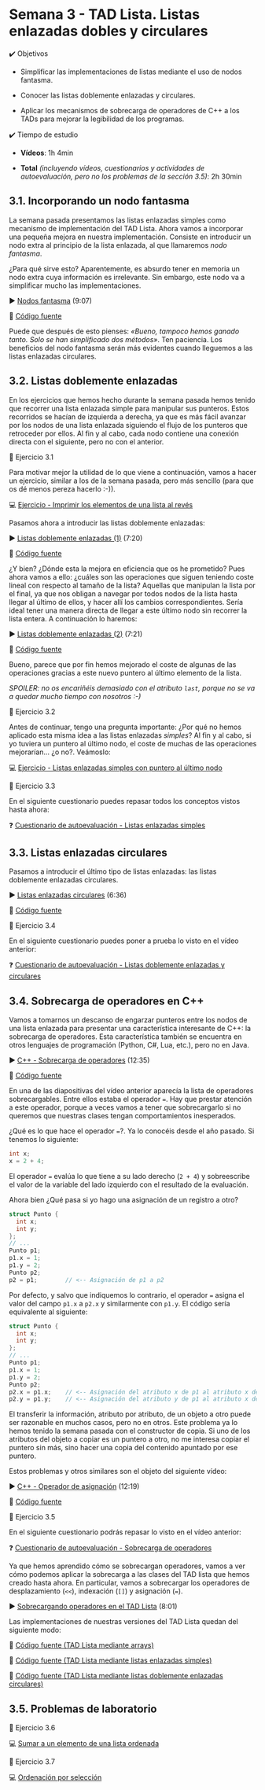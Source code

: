 # Semana 3 - TAD Lista. Listas enlazadas dobles y circulares

<div class="aims">
<div class="aims_header">
✔️ Objetivos
</div>

* Simplificar las implementaciones de listas mediante el uso de nodos fantasma.

* Conocer las listas doblemente enlazadas y circulares.

* Aplicar los mecanismos de sobrecarga de operadores de C++ a los TADs para mejorar la legibilidad de los programas.
    
<div class="aims_header">
✔️ Tiempo de estudio
</div>

* **Vídeos**: 1h 4min

* **Total** *(incluyendo vídeos, cuestionarios y actividades de autoevaluación, pero no los problemas de la sección 3.5)*: 2h 30min

</div>

## 3.1. Incorporando un nodo fantasma

 La semana pasada presentamos las listas enlazadas simples como mecanismo de implementación del TAD Lista. Ahora vamos a incorporar una pequeña mejora en nuestra implementación. Consiste en introducir un nodo extra al principio de la lista enlazada, al que llamaremos *nodo fantasma*.

¿Para qué sirve esto? Aparentemente, es absurdo tener en memoria un nodo extra cuya información es irrelevante. Sin embargo, este nodo va a simplificar mucho las implementaciones.

▶️ ️[Nodos fantasma](https://youtu.be/YDE5_oIRG-U) (9:07)

📄 [Código fuente](https://github.com/manuelmontenegro/ED/tree/main/lineales/list_linked_single_v3)

Puede que después de esto pienses: *«Bueno, tampoco hemos ganado tanto. Solo se han simplificado dos métodos»*. Ten paciencia. Los beneficios del nodo fantasma serán más evidentes cuando lleguemos a las listas enlazadas circulares. 

## 3.2. Listas doblemente enlazadas
 
En los ejercicios que hemos hecho durante la semana pasada hemos tenido que recorrer una lista enlazada simple para manipular sus punteros. Estos recorridos se hacían de izquierda a derecha, ya que es más fácil avanzar por los nodos de una lista enlazada siguiendo el flujo de los punteros que retroceder por ellos. Al fin y al cabo, cada nodo contiene una conexión directa con el siguiente, pero no con el anterior.

<div class="exercise">
<div class="title">
📝 Ejercicio 3.1
</div>
<div class="body">

Para motivar mejor la utilidad de lo que viene a continuación, vamos a hacer un ejercicio, similar a los de la semana pasada, pero más sencillo (para que os dé menos pereza hacerlo :-)).

💻 [Ejercicio - Imprimir los elementos de una lista al revés](quizzes/sem03_1.md)

</div>
</div>

Pasamos ahora a introducir las listas doblemente enlazadas: 

▶️ ️[Listas doblemente enlazadas (1)](https://youtu.be/lPHRYDIVrko) (7:20)

📄 [Código fuente](https://github.com/manuelmontenegro/ED/tree/main/lineales/list_linked_double_v1)

¿Y bien? ¿Dónde esta la mejora en eficiencia que os he prometido? Pues ahora vamos a ello: ¿cuáles son las operaciones que siguen teniendo coste lineal con respecto al tamaño de la lista? Aquellas que manipulan la lista por el final, ya que nos obligan a navegar por todos nodos de la lista hasta llegar al último de ellos, y hacer allí los cambios correspondientes. Sería ideal tener una manera directa de llegar a este último nodo sin recorrer la lista entera. A continuación lo haremos:

▶️ ️[Listas doblemente enlazadas (2)](https://youtu.be/hd2KfYBKyRc) (7:21)

📄 [Código fuente](https://github.com/manuelmontenegro/ED/tree/main/lineales/list_linked_double_v2)

Bueno, parece que por fin hemos mejorado el coste de algunas de las operaciones gracias a este nuevo puntero al último elemento de la lista.

*SPOILER: no os encariñéis demasiado con el atributo `last`, porque no se va a quedar mucho tiempo con nosotros :-)*

<div class="exercise">
<div class="title">
📝 Ejercicio 3.2
</div>
<div class="body">
 
 Antes de continuar, tengo una pregunta importante: ¿Por qué no hemos aplicado esta misma idea a las listas enlazadas *simples*? Al fin y al cabo, si yo tuviera un puntero al último nodo, el coste de muchas de las operaciones mejorarían... ¿o no?. Veámoslo: 

💻 [Ejercicio - Listas enlazadas simples con puntero al último nodo](quizzes/sem03_2.md)
</div>
</div>


<div class="exercise">
<div class="title">
📝 Ejercicio 3.3
</div>
<div class="body">

En el siguiente cuestionario puedes repasar todos los conceptos vistos hasta ahora:

❓ [Cuestionario de autoevaluación - Listas enlazadas simples](quizzes/sem03_3.md)

</div>
</div>

## 3.3. Listas enlazadas circulares

Pasamos a introducir el último tipo de listas enlazadas: las listas doblemente enlazadas circulares. 

▶️ ️[Listas enlazadas circulares](https://youtu.be/zUXxg2WU9aw) (6:36)

📄 [Código fuente](https://github.com/manuelmontenegro/ED/tree/main/lineales/list_linked_double_v3)


<div class="exercise">
<div class="title">
📝 Ejercicio 3.4
</div>
<div class="body">

En el siguiente cuestionario puedes poner a prueba lo visto en el vídeo anterior:

❓ [Cuestionario de autoevaluación - Listas doblemente enlazadas y circulares](quizzes/sem03_4.md)

</div>
</div>

## 3.4. Sobrecarga de operadores en C++

Vamos a tomarnos un descanso de engarzar punteros entre los nodos de una lista enlazada para presentar una característica interesante de C++: la sobrecarga de operadores. Esta característica también se encuentra en otros lenguajes de programación (Python, C#, Lua, etc.), pero no en Java.

▶️ ️[C++ - Sobrecarga de operadores](https://youtu.be/ny18HCghKBQ) (12:35)

📄 [Código fuente](https://github.com/manuelmontenegro/ED/tree/main/cpp/07_sobrecarga_operadores/Complejo_v2)

En una de las diapositivas del vídeo anterior aparecía la lista de operadores sobrecargables. Entre ellos estaba el operador `=`. Hay que prestar atención a este operador, porque a veces vamos a tener que sobrecargarlo si no queremos que nuestras clases tengan comportamientos inesperados.

¿Qué es lo que hace el operador `=`?. Ya lo conocéis desde el año pasado. Si tenemos lo siguiente:

```cpp
int x;
x = 2 + 4;
```
El operador `=` evalúa lo que tiene a su lado derecho (`2 + 4`) y sobreescribe el valor de la variable del lado izquierdo con el resultado de la evaluación.

Ahora bien ¿Qué pasa si yo hago una asignación de un registro a otro?

```cpp
struct Punto {
  int x;
  int y;
};
// ...
Punto p1;
p1.x = 1;
p1.y = 2;
Punto p2;
p2 = p1;        // <-- Asignación de p1 a p2
```
Por defecto, y salvo que indiquemos lo contrario, el operador `=` asigna el valor del campo `p1.x` a `p2.x` y similarmente con `p1.y`. El código sería equivalente al siguiente:

```cpp
struct Punto {
  int x;
  int y;
};
// ...
Punto p1;
p1.x = 1;
p1.y = 2;
Punto p2;
p2.x = p1.x;    // <-- Asignación del atributo x de p1 al atributo x de p2
p2.y = p1.y;    // <-- Asignación del atributo y de p1 al atributo x de p2
```

El transferir la información, atributo por atributo, de un objeto a otro puede ser razonable en muchos casos, pero no en otros. Este problema ya lo hemos tenido la semana pasada con el constructor de copia. Si uno de los atributos del objeto a copiar es un puntero a otro, no me interesa copiar el puntero sin más, sino hacer una copia del contenido apuntado por ese puntero.

Estos problemas y otros similares son el objeto del siguiente vídeo:

▶️ ️[C++ - Operador de asignación](https://youtu.be/5T-29lMX0VQ) (12:19)

📄 [Código fuente](https://github.com/manuelmontenegro/ED/tree/main/cpp/08_operador_asignacion)

<div class="exercise">
<div class="title">
📝 Ejercicio 3.5
</div>
<div class="body">

En el siguiente cuestionario podrás repasar lo visto en el vídeo anterior:

❓ [Cuestionario de autoevaluación - Sobrecarga de operadores](quizzes/sem03_5.md)

</div>
</div>


 Ya que hemos aprendido cómo se sobrecargan operadores, vamos a ver cómo podemos aplicar la sobrecarga a las clases del TAD lista que hemos creado hasta ahora. En particular, vamos a sobrecargar los operadores de desplazamiento (`<<`), indexación (`[]`) y asignación (`=`).

▶️ [Sobrecargando operadores en el TAD Lista](https://youtu.be/y6RSQWj-WY4) (8:01)

Las implementaciones de nuestras versiones del TAD Lista quedan del siguiente modo:

📄 [Código fuente (TAD Lista mediante arrays)](https://github.com/manuelmontenegro/ED/tree/main/lineales/list_array_v4)

📄 [Código fuente (TAD Lista mediante listas enlazadas simples)](https://github.com/manuelmontenegro/ED/tree/main/lineales/list_linked_single_v4)

📄 [Código fuente (TAD Lista mediante listas doblemente enlazadas circulares)](https://github.com/manuelmontenegro/ED/tree/main/lineales/list_linked_double_v4)



## 3.5. Problemas de laboratorio

<div class="exercise">
<div class="title">
📝 Ejercicio 3.6
</div>
<div class="body">

💻 [Sumar a un elemento de una lista ordenada](assignments/L03-1.pdf)

</div>
</div>

<div class="exercise">
<div class="title">
📝 Ejercicio 3.7
</div>
<div class="body">

💻 [Ordenación por selección](assignments/L03-2.pdf)

</div>
</div>

